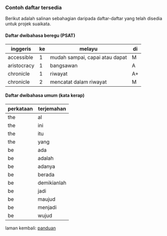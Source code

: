 ---
---

### Contoh daftar tersedia

Berikut adalah salinan sebahagian daripada daftar-daftar
yang telah disedia untuk projek suaikata.

#### Daftar dwibahasa beregu (PSAT)

| inggeris    | ke | melayu                         | di |
| ----------- | -- | ------------------------------ | -- |
| accessible  | 1  | mudah sampai, capai atau dapat | M  |
| aristocracy | 1  | bangsawan                      | A  |
| chronicle   | 1  | riwayat                        | A+ |
| chronicle   | 2  | mencatat dalam riwayat         | M  |

#### Daftar dwibahasa umum (kata kerap)

| perkataan | terjemahan  |
|-----------|-------------|
| the       | al          |
| the       | ini         |
| the       | itu         |
| the       | yang        |
| be        | ada         |
| be        | adalah      |
| be        | adanya      |
| be        | berada      |
| be        | demikianlah |
| be        | jadi        |
| be        | maujud      |
| be        | menjadi     |
| be        | wujud       |

laman kembali: [panduan][0]

  [0]: ../index.md

